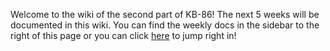 Welcome to the wiki of the second part of KB-86! The next 5 weeks will be documented in this wiki. You can find the weekly docs in the sidebar to the right of this page or you can click [here](https://github.com/mwdossantos/kb-86/wiki/Week-6:-Research-&-Planning) to jump right in! 